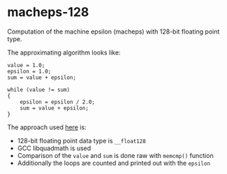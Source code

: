 # macheps-128
Computation of the machine epsilon (macheps) with 128-bit floating point type.

The approximating algorithm looks like:
```
value = 1.0;
epsilon = 1.0;
sum = value + epsilon;

while (value != sum)
{
    epsilon = epsilon / 2.0;
    sum = value + epsilon;
}
```

The approach used [here](src) is:
* 128-bit floating point data type is `__float128`
* GCC libquadmath is used
* Comparison of the `value` and `sum` is done raw with `memcmp()` function
* Additionally the loops are counted and printed out with the `epsilon`
